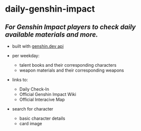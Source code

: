 # daily-genshin-impact
## *For Genshin Impact players to check daily available materials and more.*

* built with [genshin.dev api](https://github.com/genshindev/api)

* per weekday:
    * talent books and their corresponding characters
    * weapon materials and their corresponding weapons

* links to: 
    * Daily Check-In
    * Official Genshin Impact Wiki
    * Official Interacive Map

* search for character
    * basic character details
    * card image
